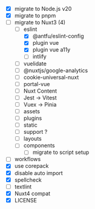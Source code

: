 - [x] migrate to Node.js v20
- [x] migrate to pnpm
- [ ] migrate to Nuxt3 (4)
  - [ ] eslint
    - [x] @antfu/eslint-config
    - [x] plugin vue
    - [x] plugin vue a11y
    - [ ] intlify
  - [ ] vuelidate
  - [ ] @nuxtjs/google-analytics
  - [ ] cookie-universal-nuxt
  - [ ] portal-vue
  - [ ] Nuxt Content
  - [ ] Jest -> Vitest
  - [ ] Vuex -> Pinia
  - [ ] assets
  - [ ] plugins
  - [ ] static
  - [ ] support ?
  - [ ] layouts
  - [ ] components
    - [ ] migrate to script setup
- [ ] workflows
- [x] use corepack
- [x] disable auto import
- [x] spellcheck
- [ ] textlint
- [x] Nuxt4 compat
- [x] LICENSE